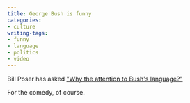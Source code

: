 ```yaml
---
title: George Bush is funny
categories:
- culture
writing-tags:
- funny
- language
- politics
- video
---
```


Bill Poser has asked ["Why the attention to Bush's language?"][1]

For the comedy, of course.


   [1]: http://itre.cis.upenn.edu/~myl/languagelog/archives/003307.html

